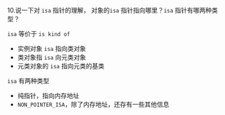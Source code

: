 10.说一下对 `isa` 指针的理解， 对象的`isa` 指针指向哪里？`isa` 指针有哪两种类型？

`isa` 等价于 `is kind of`

- 实例对象 `isa` 指向类对象
- 类对象指 `isa` 向元类对象
- 元类对象的 `isa` 指向元类的基类


`isa` 有两种类型
- 纯指针，指向内存地址
- `NON_POINTER_ISA`，除了内存地址，还存有一些其他信息


